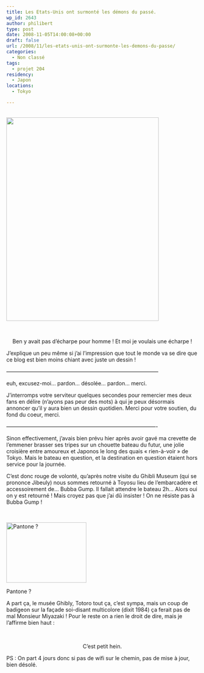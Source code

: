 ```yaml
---
title: Les Etats-Unis ont surmonté les démons du passé.
wp_id: 2643
author: philibert
type: post
date: 2008-11-05T14:00:08+00:00
draft: false
url: /2008/11/les-etats-unis-ont-surmonte-les-demons-du-passe/
categories:
  - Non classé
tags:
  - projet 204
residency:
  - Japon
locations:
  - Tokyo

---
```

<a style="text-decoration: none;" href="{{< aws >}}/uploads/img_00331.jpg"><span style="color: #000000;"><br /> </span><img class="aligncenter size-full wp-image-517" style="text-decoration: underline;" title="img_00331" src="{{< aws >}}/uploads/img_00331.jpg" alt="" width="400" height="533" /></a>

 

<p style="text-align: center; ">
  Ben y avait pas d&rsquo;écharpe pour homme ! Et moi je voulais une écharpe !
</p>

J&rsquo;explique un peu même si j&rsquo;ai l&rsquo;impression que tout le monde va se dire que ce blog est bien moins chiant avec juste un dessin !
  
&#8212;&#8212;&#8212;&#8212;&#8212;&#8212;&#8212;&#8212;&#8212;&#8212;&#8212;&#8212;&#8212;&#8212;&#8212;&#8212;&#8212;&#8212;&#8212;&#8212;&#8212;&#8212;&#8212;&#8212;&#8212;&#8212;&#8212;&#8212;&#8211;
  
euh, excusez-moi&#8230; pardon&#8230; désolée&#8230; pardon&#8230; merci.
  
J&rsquo;interromps votre serviteur quelques secondes pour remercier mes deux fans en délire (n&rsquo;ayons pas peur des mots) à qui je peux désormais annoncer qu&rsquo;il y aura bien un dessin quotidien. Merci pour votre soutien, du fond du coeur, merci.
  
&#8212;&#8212;&#8212;&#8212;&#8212;&#8212;&#8212;&#8212;&#8212;&#8212;&#8212;&#8212;&#8212;&#8212;&#8212;&#8212;&#8212;&#8212;&#8212;&#8212;&#8212;&#8212;&#8212;&#8212;&#8212;&#8212;&#8212;&#8212;- 

Sinon effectivement, j&rsquo;avais bien prévu hier après avoir gavé ma crevette de l&#8217;emmener brasser ses tripes sur un chouette bateau du futur, une jolie croisière entre amoureux et Japonos le long des quais « rien-à-voir » de Tokyo. Mais le bateau en question, et la destination en question étaient hors service pour la journée.
  
C&rsquo;est donc rouge de volonté, qu&rsquo;après notre visite du Ghibli Museum (qui se prononce Jibeuly) nous sommes retourné à Toyosu lieu de l&#8217;embarcadère et accessoirement de&#8230; Bubba Gump. Il fallait attendre le bateau 2h&#8230; Alors oui on y est retourné ! Mais croyez pas que j&rsquo;ai dû insister ! On ne résiste pas à Bubba Gump !

 

<div id="attachment_518" class="wp-caption alignright" style="max-width: 210px">
  <a href="{{< aws >}}/uploads/img_4679.jpg"><img class="size-medium wp-image-518 " title="img_4679" src="{{< aws >}}/uploads/img_4679-300x225.jpg" alt="Pantone ?" width="210" height="158" /></a>
  
  <p class="wp-caption-text">
    Pantone ?
  </p>
</div>

A part ça, le musée Ghibly, Totoro tout ça, c&rsquo;est sympa, mais un coup de badigeon sur la façade soi-disant multicolore (dixit 1984) ça ferait pas de mal Monsieur Miyazaki ! Pour le reste on a rien le droit de dire, mais je l&rsquo;affirme bien haut :

 

<p style="text-align: center; ">
  C&rsquo;est petit hein.
</p>

<p style="text-align: left;">
  PS : On part 4 jours donc si pas de wifi sur le chemin, pas de mise à jour, bien désolé.
</p>